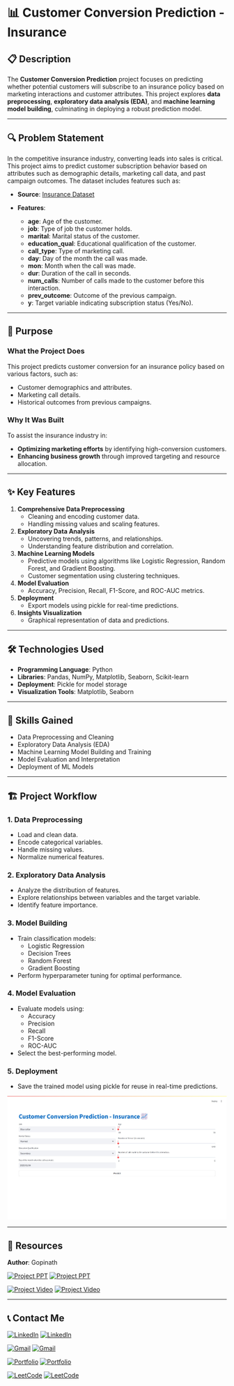 
# 📊 Customer Conversion Prediction - Insurance

## 📋 **Description**
The **Customer Conversion Prediction** project focuses on predicting whether potential customers will subscribe to an insurance policy based on marketing interactions and customer attributes. This project explores **data preprocessing**, **exploratory data analysis (EDA)**, and **machine learning model building**, culminating in deploying a robust prediction model.

---

## 🔍 **Problem Statement**
In the competitive insurance industry, converting leads into sales is critical. This project aims to predict customer subscription behavior based on attributes such as demographic details, marketing call data, and past campaign outcomes. The dataset includes features such as:
- **Source**: [Insurance Dataset](https://raw.githubusercontent.com/GuviMentor88/Training-Datasets/main/insurance_dataset.csv)
- **Features**:

  - **age**: Age of the customer.
  - **job**: Type of job the customer holds.
  - **marital**: Marital status of the customer.
  - **education_qual**: Educational qualification of the customer.
  - **call_type**: Type of marketing call.
  - **day**: Day of the month the call was made.
  - **mon**: Month when the call was made.
  - **dur**: Duration of the call in seconds.
  - **num_calls**: Number of calls made to the customer before this interaction.
  - **prev_outcome**: Outcome of the previous campaign.
  - **y**: Target variable indicating subscription status (Yes/No).

---

## 🎯 **Purpose**

### **What the Project Does**
This project predicts customer conversion for an insurance policy based on various factors, such as:
- Customer demographics and attributes.
- Marketing call details.
- Historical outcomes from previous campaigns.

### **Why It Was Built**
To assist the insurance industry in:
- **Optimizing marketing efforts** by identifying high-conversion customers.
- **Enhancing business growth** through improved targeting and resource allocation.

---

## ✨ **Key Features**
1. **Comprehensive Data Preprocessing**
   - Cleaning and encoding customer data.
   - Handling missing values and scaling features.
2. **Exploratory Data Analysis**
   - Uncovering trends, patterns, and relationships.
   - Understanding feature distribution and correlation.
3. **Machine Learning Models**
   - Predictive models using algorithms like Logistic Regression, Random Forest, and Gradient Boosting.
   - Customer segmentation using clustering techniques.
4. **Model Evaluation**
   - Accuracy, Precision, Recall, F1-Score, and ROC-AUC metrics.
5. **Deployment**
   - Export models using pickle for real-time predictions.
6. **Insights Visualization**
   - Graphical representation of data and predictions.

---

## 🛠️ **Technologies Used**
- **Programming Language**: Python
- **Libraries**: Pandas, NumPy, Matplotlib, Seaborn, Scikit-learn
- **Deployment**: Pickle for model storage
- **Visualization Tools**: Matplotlib, Seaborn

---

## 🔗 **Skills Gained**
- Data Preprocessing and Cleaning
- Exploratory Data Analysis (EDA)
- Machine Learning Model Building and Training
- Model Evaluation and Interpretation
- Deployment of ML Models

---

## 🏗️ **Project Workflow**

### **1. Data Preprocessing**
- Load and clean data.
- Encode categorical variables.
- Handle missing values.
- Normalize numerical features.

### **2. Exploratory Data Analysis**
- Analyze the distribution of features.
- Explore relationships between variables and the target variable.
- Identify feature importance.

### **3. Model Building**
- Train classification models:
  - Logistic Regression
  - Decision Trees
  - Random Forest
  - Gradient Boosting
- Perform hyperparameter tuning for optimal performance.

### **4. Model Evaluation**
- Evaluate models using:
  - Accuracy
  - Precision
  - Recall
  - F1-Score
  - ROC-AUC
- Select the best-performing model.

### **5. Deployment**
- Save the trained model using pickle for reuse in real-time predictions.

![](https://github.com/Gopinathalpha7/Gopinath-Portfolio/blob/f9ac87974b7c8d8b35abba616d9510eb74f42c6e/redirect/assets/img/CCP/2.jpg)

---

## 📂 **Resources**
**Author**: Gopinath

<a href='https://docs.google.com/presentation/d/1MvP1pIoIaxzdxYTH1u0uyGLRNs--rqLeK3BAWhTf4DY/edit?usp=drive_link'><img src="https://img.icons8.com/color/64/000000/google-slides.png" alt="Project PPT" width="30"></a> [![Project PPT](https://img.shields.io/badge/Project-PPT-yellow)](https://docs.google.com/presentation/d/1MvP1pIoIaxzdxYTH1u0uyGLRNs--rqLeK3BAWhTf4DY/edit?usp=drive_link)

<a href='#'><img src="https://img.icons8.com/fluency/64/000000/video.png" alt="Project Video" width="30"></a> [![Project Video](https://img.shields.io/badge/Project-Video-red)](#)

---

## 📞 **Contact Me**

<a href='https://www.linkedin.com/in/gopinathaiml12/'><img src="https://img.icons8.com/color/64/000000/linkedin.png" alt="LinkedIn" width="30"></a> [![LinkedIn](https://img.shields.io/badge/LinkedIn-Profile-blue)](https://www.linkedin.com/in/gopinathaiml12/)

<a href='mailto:gopinathaiml12@gmail.com'><img src="https://img.icons8.com/color/64/000000/gmail-new.png" alt="Gmail" width="30"></a> [![Gmail](https://img.shields.io/badge/Gmail-Email-red)](mailto:gopinathaiml12@gmail.com)

<a href='https://gopinathalpha7.github.io/Gopinath-Portfolio/'><img src="https://img.icons8.com/color/64/000000/web.png" alt="Portfolio" width="30"></a> [![Portfolio](https://img.shields.io/badge/Portfolio-Website-yellow)](https://gopinathalpha7.github.io/Gopinath-Portfolio/)

<a href='https://leetcode.com/u/gopinathaiml12/'><img src="https://img.icons8.com/external-tal-revivo-color-tal-revivo/64/000000/external-level-up-your-coding-skills-and-quickly-land-a-job-logo-color-tal-revivo.png" alt="LeetCode" width="30"></a> [![LeetCode](https://img.shields.io/badge/LeetCode-Profile-orange)](https://leetcode.com/u/gopinathaiml12/)
